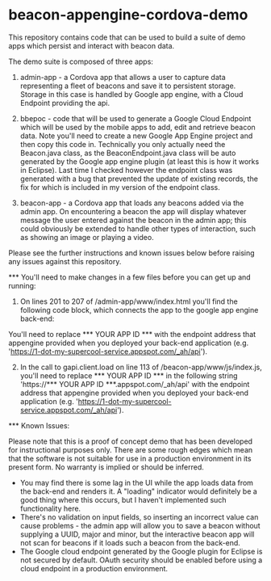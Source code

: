 # beacon-appengine-cordova-demo
This repository contains code that can be used to build a suite of demo apps which persist and interact with beacon data. 

The demo suite is composed of three apps:

1) admin-app - a Cordova app that allows a user to capture data representing a fleet of beacons and save it to persistent storage. Storage in this case is handled by Google app engine, with a Cloud Endpoint providing the api.

2) bbepoc - code that will be used to generate a Google Cloud Endpoint which will be used by the mobile apps to add, edit and retrieve beacon data. Note you'll need to create a new Google App Engine project and then copy this code in. Technically you only actually need the Beacon.java class, as the BeaconEndpoint.java class will be auto generated by the Google app engine plugin (at least this is how it works in Eclipse). Last time I checked however the endpoint class was generated with a bug that prevented the update of existing records, the fix for which is included in my version of the endpoint class.

3) beacon-app - a Cordova app that loads any beacons added via the admin app. On encountering a beacon the app will display whatever message the user entered against the beacon in the admin app; this could obviously be extended to handle other types of interaction, such as showing an image or playing a video.

Please see the further instructions and known issues below before raising any issues against this repository.

*** You'll need to make changes in a few files before you can get up and running:

1) On lines 201 to 207 of /admin-app/www/index.html you'll find the following code block, which connects the app to the google app engine back-end:
	<script src="https://apis.google.com/js/client.js?onload=init">
    { "client": {},
      "googleapis.config": {
        root: "https://*** YOUR APP ID ***/_ah/api"
      }
    }
	</script>
You'll need to replace *** YOUR APP ID *** with the endpoint address that appengine provided when you deployed your back-end application (e.g. 'https://1-dot-my-supercool-service.appspot.com/_ah/api').

2) In the call to gapi.client.load on line 113 of /beacon-app/www/js/index.js, you'll need to replace *** YOUR APP ID *** in the following string 'https://*** YOUR APP ID ***.appspot.com/_ah/api' with the endpoint address that appengine provided when you deployed your back-end application (e.g. 'https://1-dot-my-supercool-service.appspot.com/_ah/api').

*** Known Issues:

Please note that this is a proof of concept demo that has been developed for instructional purposes only. There are some rough edges which mean that the software is not suitable for use in a production environment in its present form. No warranty is implied or should be inferred.

* You may find there is some lag in the UI while the app loads data from the back-end and renders it. A "loading" indicator would definitely be a good thing where this occurs, but I haven't implemented such functionality here.
* There's no validation on input fields, so inserting an incorrect value can cause problems - the admin app will allow you to save a beacon without supplying a UUID, major and minor, but the interactive beacon app will not scan for beacons if it loads such a beacon from the back-end.
* The Google cloud endpoint generated by the Google plugin for Eclipse is not secured by default. OAuth security should be enabled before using a cloud endpoint in a production environment.

